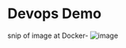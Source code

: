 # Devops Demo

snip of image at Docker-
![image](https://github.com/Bhupendra437/assig8_devops_demo/assets/157599950/d62000c5-8619-452b-956a-9f3bb11c1615)

